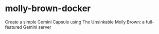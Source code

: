 # molly-brown-docker
Create a simple Gemini Capsule using The Unsinkable Molly Brown: a full-featured Gemini server
